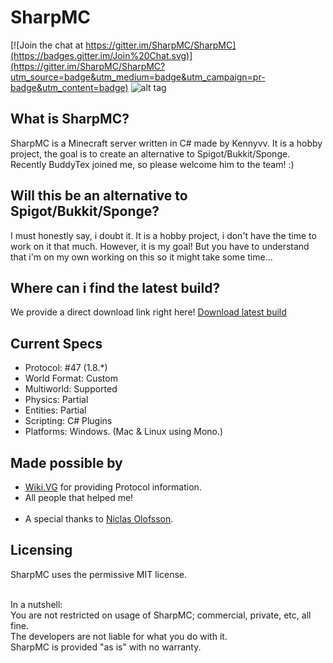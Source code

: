 # SharpMC

[![Join the chat at https://gitter.im/SharpMC/SharpMC](https://badges.gitter.im/Join%20Chat.svg)](https://gitter.im/SharpMC/SharpMC?utm_source=badge&utm_medium=badge&utm_campaign=pr-badge&utm_content=badge)
![alt tag](https://ci.appveyor.com/api/projects/status/qlviwrgvaeqa1u06?svg=true)

What is SharpMC?
----------------
SharpMC is a Minecraft server written in C# made by Kennyvv.
It is a hobby project, the goal is to create an alternative to Spigot/Bukkit/Sponge.
Recently BuddyTex joined me, so please welcome him to the team! :)

Will this be an alternative to Spigot/Bukkit/Sponge?
-------------------------------------------------------
I must honestly say, i doubt it. It is a hobby project, i don't have the time to work on it that much.
However, it is my goal! But you have to understand that i'm on my own working on this so it might take some time...

Where can i find the latest build?
----------------------------------
We provide a direct download link right here! [Download latest build](http://94.23.50.5:8080/job/SharpMC/lastSuccessfulBuild/artifact/*zip*/archive.zip)

Current Specs
-----------------
  - Protocol: #47 (1.8.*)
  - World Format: Custom
  - Multiworld: Supported
  - Physics: Partial
  - Entities: Partial
  - Scripting: C# Plugins
  - Platforms: Windows. (Mac & Linux using Mono.)

Made possible by
------------------
  - <a href="http://wiki.vg/">Wiki.VG</a> for providing Protocol information.<br>
  - All people that helped me!<br><br>
  - A special thanks to <a href="https://github.com/NiclasOlofsson/">Niclas Olofsson</a>.

Licensing
----------
SharpMC uses the permissive MIT license.<br><br>

In a nutshell:<br>
You are not restricted on usage of SharpMC; commercial, private, etc, all fine.<br>
The developers are not liable for what you do with it.<br>
SharpMC is provided "as is" with no warranty.<br>
